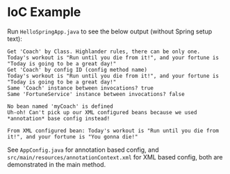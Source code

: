 # IoC Example

Run `HelloSpringApp.java` to see the below output (without Spring setup text):

```
Get 'Coach' by Class. Highlander rules, there can be only one.
Today's workout is "Run until you die from it!", and your fortune is "Today is going to be a great day!"
Get 'Coach' by config ID (config method name)
Today's workout is "Run until you die from it!", and your fortune is "Today is going to be a great day!"
Same 'Coach' instance between invocations? true
Same 'FortuneService' instance between invocations? false

No bean named 'myCoach' is defined
Uh-oh! Can't pick up our XML configured beans because we used *annotation* base config instead!

From XML configured bean: Today's workout is "Run until you die from it!", and your fortune is "You gonna die!"
```

See `AppConfig.java` for annotation based config, and `src/main/resources/annotationContext.xml` for XML based config, both are demonstrated in the main method.
